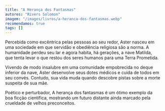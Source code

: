 ```yaml
---
title: "A Herança dos Fantasmas"
autores: "Rivers Solomon"
imagem: "/images/livros/a-heranca-dos-fantasmas.webp"
recomendamos: true
tags: []
---
```


Percebida como excêntrica pelas pessoas ao seu redor, Aster nasceu em uma sociedade em que servidão e obediência religiosa são a norma. A humanidade perdeu seu lar e agora habita, há gerações, a nave Matilda, que tenta levar o que restou dos seres humanos para uma Terra Prometida.

Vivendo de modo insalubre em uma comunidade empobrecida no deque inferior da nave, Aster desenvolve seus dotes médicos e cuida de todos em seu convés. Contudo, sua vida muda quando descobre pistas sobre a morte suspeita de sua mãe.

Poético e perturbador, A herança dos fantasmas é um ótimo exemplo da boa ficção científica, mostrando um futuro distante ainda marcado pela crueldade de velhos preconceitos.
